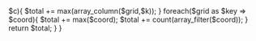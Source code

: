 <?php
class Solution {
    function projectionArea($grid) {
        $total = 0;
        foreach($grid[0] as $k => $c){
            $total += max(array_column($grid,$k));
        }
        foreach($grid as $key => $coord){
            $total += max($coord);
            $total += count(array_filter($coord));
        }
        return $total;
    }
}

